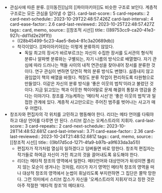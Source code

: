 - 관심사에 따른 분류. [[이동진]]님의 [[파이아키아]]도 비슷한 구조로 보인다. 계층적 구조로는 모든 관심을 담아낼 수 없다.
  card-last-score:: 5
  card-repeats:: 2
  card-next-schedule:: 2023-10-29T22:48:57.426Z
  card-last-interval:: 4
  card-ease-factor:: 2.6
  card-last-reviewed:: 2023-10-25T22:48:57.427Z
  tags:: card, memo,
  source:: [[창조적 시선]]
  title:: ((89753cc9-ca20-41e3-927c-dd11d2e29f1f)) 
  * ((28b45499-5c23-4ae5-8eb4-81c3a20689db))
  * 착각이었다. [[파이아키아]]는 이렇게 분류하지 않았다.
	- 독일 최고의 장서가 바르부르크는 자신이 수집한 장서를 도서관의 형식적 분류나 알파벳 분류와는 구별되는, 자기 나름의 방식으로 배열했다. 자기 관심에 따라 드러나는 책들 사이의 내적 연관성을 찾아내어 장서를 분류한 것이다.
	  연구 관심이 변하면 당연히 책의 분류 방식도 변했다. 싫증내지 않고 끊임없이 책의 배열을 바꿨다. 책장도 분류 작업이 편리하도록 타원형으로 만들었다. 이같은 자신의 분류 방식을 ‘좋은 이웃의 법칙’이라고 불렀던 것이다. 지금 읽고있는 책과 이웃한 책이야말로 문제 해결의 통찰과 영감을 준다는 이야기다. 창조를 가능케하는 ‘메타적 시선’은 ‘좋은 이웃의 법칙’과 밀접한 관계에 있다. 계층적 사고만으로는 주어진 범주를 벗어나는 사고가 매우 어렵다.
- 창조자와 편집자의 각 위치를 고민하고 행동해야 한다. 리더는 메타 언어를 다뤄야 하고 대상 언어를 다루면 안 된다. 스티브 잡스는 오케스트라의 지휘자.
  card-last-score:: 3
  card-repeats:: 2
  card-next-schedule:: 2023-10-28T14:48:52.681Z
  card-last-interval:: 3.71
  card-ease-factor:: 2.36
  card-last-reviewed:: 2023-10-24T21:48:52.681Z
  tags:: card, memo,
  source:: [[창조적 시선]]
  title:: ((9b17d5cd-1271-4fa9-b97b-a9f633da3a51))
	- 편집자가 작가처럼 열심히 일하겠다고 덤벼들면 바로 망한다. 창조적 편집자는 작가들로 하여금 자신이 가진 최고의 것을 끌어내도록 유도해야 한다.
	- 리더는 메타적 창조의 영역에서 일한다. 메타언어와 대상언어가 뒤섞이면 풀리지 않는 모순이 생겨나는 것처럼, 리더가 자기 영역인 메타적 창조의 영역을 떠나 대상적 창조의 영역에서 눈썹이 휘날리도록 부지런하면 그 집단은 쫄딱 망한다. 그런 의미에서 스티브 잡스가 자신을 '오케스트라의 지휘자'라고 칭한 것은 아주 적절한 '메타적 창조'의 메타포다.